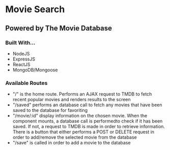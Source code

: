 # Movie Search

##  Powered by The Movie Database

### Built With...
- NodeJS
- ExpressJS
- ReactJS
- MongoDB/Mongoose

### Available Routes
- "/" is the home route. Performs an AJAX request to TMDB to fetch recent popular movies and renders results to the screen
- "/saved" performs an database call to fetch any movies that have been saved to the database for favoriting
- "/movie/:id" display information on the chosen movie. When the component mounts, a database call is performedto check if it has been saved. If not, a request to TMDB is made in order to retrieve information. There is a button that either performs a POST or DELETE request in order to add/remove the selected movie from the database
- "/save" is called in order to add a movie to the database